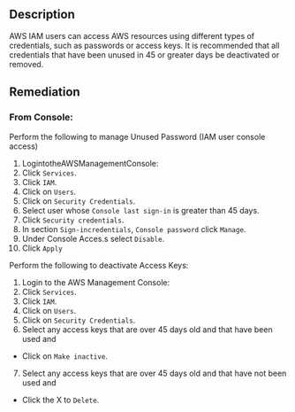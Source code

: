 ## Description

AWS IAM users can access AWS resources using different types of credentials, such as passwords or access keys. It is recommended that all credentials that have been unused in 45 or greater days be deactivated or removed.

## Remediation

### From Console:

Perform the following to manage Unused Password (IAM user console access)

1. LogintotheAWSManagementConsole:
2. Click `Services`.
3. Click `IAM`.
4. Click on `Users`.
5. Click on `Security Credentials`.
6. Select user whose `Console last sign-in` is greater than 45 days.
7. Click `Security credentials`.
8. In section `Sign-incredentials`, `Console password` click `Manage`.
9. Under Console Acces.s select `Disable`.
10. Click `Apply`

Perform the following to deactivate Access Keys:

1. Login to the AWS Management Console:
2. Click `Services`.
3. Click `IAM`.
4. Click on `Users`.
5. Click on `Security Credentials`.
6. Select any access keys that are over 45 days old and that have been used and

- Click on `Make inactive`.

7. Select any access keys that are over 45 days old and that have not been used and

- Click the X to `Delete`.